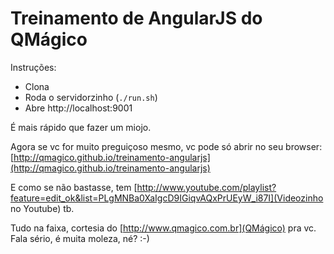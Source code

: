 # Treinamento de AngularJS do QMágico

Instruções:

* Clona
* Roda o servidorzinho (`./run.sh`)
* Abre http://localhost:9001

É mais rápido que fazer um miojo.

Agora se vc for muito preguiçoso mesmo, vc pode só abrir no seu browser: [http://qmagico.github.io/treinamento-angularjs](http://qmagico.github.io/treinamento-angularjs)

E como se não bastasse, tem [http://www.youtube.com/playlist?feature=edit_ok&list=PLgMNBa0XaIgcD9IGiqvAQxPrUEyW_i87I](Videozinho no Youtube) tb.

Tudo na faixa, cortesia do [http://www.qmagico.com.br](QMágico) pra vc. Fala sério, é muita moleza, né? :-)
